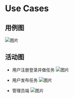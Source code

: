 # Use Cases
## 用例图
![图片](https://uploader.shimo.im/f/PDi5ZDfSDl4CJdtj.png!thumbnail)


## 活动图
- 用户注册登录并做任务
![图片](https://img-blog.csdnimg.cn/20190624101558328.png?x-oss-process=image/watermark,type_ZmFuZ3poZW5naGVpdGk,shadow_10,text_aHR0cHM6Ly9ibG9nLmNzZG4ubmV0L01hZGVpcmE=,size_16,color_FFFFFF,t_70)


- 用户发布任务
![图片](https://img-blog.csdnimg.cn/20190624101632355.png?x-oss-process=image/watermark,type_ZmFuZ3poZW5naGVpdGk,shadow_10,text_aHR0cHM6Ly9ibG9nLmNzZG4ubmV0L01hZGVpcmE=,size_16,color_FFFFFF,t_70)


- 管理员端
![图片](https://img-blog.csdnimg.cn/20190624102029120.png?x-oss-process=image/watermark,type_ZmFuZ3poZW5naGVpdGk,shadow_10,text_aHR0cHM6Ly9ibG9nLmNzZG4ubmV0L01hZGVpcmE=,size_16,color_FFFFFF,t_70)
